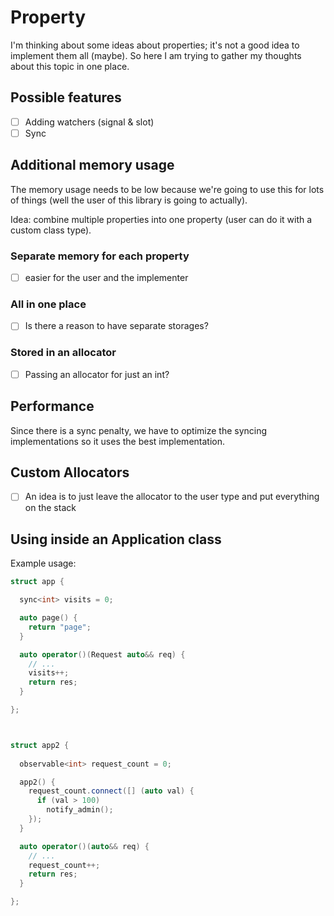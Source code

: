 # Property

I'm thinking about some ideas about properties; it's not a good idea to implement them all (maybe). So here I am trying to gather my thoughts about this topic in one place.

## Possible features

- [ ] Adding watchers (signal & slot)
- [ ] Sync

## Additional memory usage

The memory usage needs to be low because we're going to use this for lots of things (well the user of this library is going to actually).

Idea: combine multiple properties into one property (user can do it with a custom class type).

### Separate memory for each property

- [ ] easier for the user and the implementer


### All in one place

- [ ] Is there a reason to have separate storages?

### Stored in an allocator

- [ ] Passing an allocator for just an int?

## Performance
Since there is a sync penalty, we have to optimize the syncing implementations so it uses the best implementation.

## Custom Allocators

- [ ] An idea is to just leave the allocator to the user type and put everything on the stack

## Using inside an Application class

Example usage:

````c++
struct app {

  sync<int> visits = 0;

  auto page() {
    return "page";
  }

  auto operator()(Request auto&& req) {
    // ...
    visits++;
    return res;
  }

};



struct app2 {
  
  observable<int> request_count = 0;

  app2() {
    request_count.connect([] (auto val) {
      if (val > 100)
        notify_admin();
    });
  }

  auto operator()(auto&& req) {
    // ...
    request_count++;
    return res;
  }

};
````


